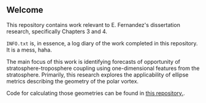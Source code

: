 ## Welcome

This repository contains work relevant to E. Fernandez's dissertation research, specifically Chapters 3 and 4. 

`INFO.txt` is, in essence, a log diary of the work completed in this repository. It is a mess, haha. 

The main focus of this work is identifying forecasts of opportunity of stratosphere-troposphere coupling using one-dimensional features from the stratosphere. Primarily, this research explores the applicability of ellipse metrics describing the geometry of the polar vortex. 

Code for calculating those geometries can be found in [this repository.](https://github.com/emf98/SPVMD).
